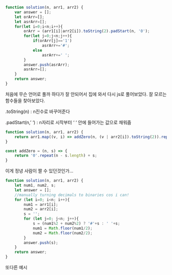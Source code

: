 ```jsx
function solution(n, arr1, arr2) {
    var answer = [];
    let orArr=[];
    let asrArr=[];
    for(let i=0;i<n;i++){
        orArr = (arr1[i]|arr2[i]).toString(2).padStart(n, '0');
        for(let j=0;j<n;j++){
            if(orArr[j]=='1')
                asrArr+='#';
            else
                asrArr+=' ';
        }
        answer.push(asrArr);
        asrArr=[];
    }
    return answer;
}
```

처음에 무슨 언어로 풀까 하다가 잘 안되어서 집에 와서 다시 js로 풀어보았다. 잘 모르는 함수들을 찾아보았다.

.toString(n) : n진수로 바꾸어준다 

.padStart(n,’ ‘) : n자리로 시작부터 ‘ ‘ 안에 들어가는 값으로 채워줌

```jsx
function solution(n, arr1, arr2) {
    return arr1.map((v, i) => addZero(n, (v | arr2[i]).toString(2)).replace(/1|0/g, a => +a ? '#' : ' '));
}

const addZero = (n, s) => {
    return '0'.repeat(n - s.length) + s;
}
```

이게 정녕 사람이 짤 수 있던것인가…

```jsx
function solution(n, arr1, arr2) {
    let num1, num2, s;
    let answer = [];
    //manually turning decimals to binaries cos i can!
    for (let i=0; i<n; i++){
        num1 = arr1[i];
        num2 = arr2[i];
        s = '';
        for (let j=0; j<n; j++){
            s = (num1%2 + num2%2) ? '#'+s : ' '+s;
            num1 = Math.floor(num1/2);
            num2 = Math.floor(num2/2);
        }
        answer.push(s);
    }    
    return answer;
}
```

또다른 예시